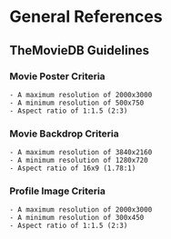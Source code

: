 # General References

## TheMovieDB Guidelines

### Movie Poster Criteria
    - A maximum resolution of 2000x3000
    - A minimum resolution of 500x750
    - Aspect ratio of 1:1.5 (2:3)

### Movie Backdrop Criteria
    - A maximum resolution of 3840x2160
    - A minimum resolution of 1280x720
    - Aspect ratio of 16x9 (1.78:1)

### Profile Image Criteria
    - A maximum resolution of 2000x3000
    - A minimum resolution of 300x450
    - Aspect ratio of 1:1.5 (2:3)

